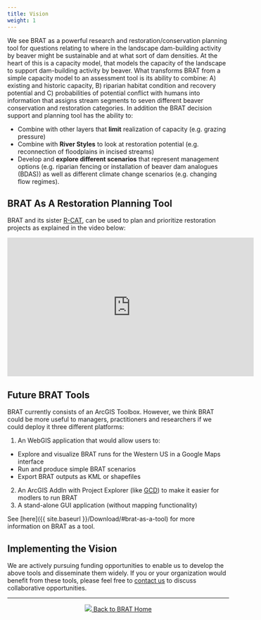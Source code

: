 ```yaml
---
title: Vision
weight: 1
---
```


We see BRAT as a powerful research and restoration/conservation planning tool for questions relating to where in the landscape dam-building activity by beaver might be sustainable and at what sort of dam densities. At the heart of this is a capacity model, that models the capacity of the landscape to support dam-building activity by beaver. What transforms BRAT from a simple capacity model to an assessment tool is its ability to combine: A) existing and historic capacity, B) riparian habitat condition and recovery potential and C) probabilities of potential conflict with humans into information that assigns stream segments to seven different beaver conservation and restoration categories. In addition the BRAT decision support and planning tool has the ability to:

- Combine with other layers that **limit** realization of capacity (e.g. grazing pressure)
- Combine with **River Styles** to look at restoration potential (e.g. reconnection of floodplains in incised streams)
- Develop and **explore different scenarios** that represent management options (e.g. riparian fencing or installation of beaver dam analogues (BDAS)) as well as different climate change scenarios (e.g. changing flow regimes).



## BRAT As A Restoration Planning Tool

BRAT and its sister [R-CAT](http://rcat.riverscapes.xyz/), can be used to plan and prioritize restoration projects as explained in the video below:

<iframe width="560" height="315" src="https://www.youtube.com/embed/e28Ix-08PdM" frameborder="0" allowfullscreen></iframe>

## Future BRAT Tools

BRAT currently consists of an ArcGIS Toolbox. However, we think BRAT could be more useful to managers, practitioners and researchers if we could deploy it three different platforms:

1. An WebGIS application that would allow users to:
  - Explore and visualize  BRAT runs for the Western US in a Google Maps interface
  - Run and produce simple BRAT scenarios 
  - Export BRAT outputs as KML or shapefiles
2. An ArcGIS AddIn with Project Explorer (like [GCD](http://gcd.riverscapes.xyz/Help/Commands/gcd-project-explorer/)) to make it easier for modlers to run BRAT
3. A stand-alone GUI application  (without mapping functionality)

See [here]({{ site.baseurl  }}/Download/#brat-as-a-tool) for more information on BRAT as a tool.  <i class="fa fa-cogs"></i>

## Implementing the Vision

We are actively pursuing funding opportunities to enable us to develop the above tools and disseminate them widely.  If you or your organization would benefit from these tools, please feel free to [contact us](http://www.joewheaton.org/contact.html) to discuss collaborative opportunities.

------
<div align="center">
	<a class="hollow button" href="{{ site.baseurl }}/"><img src="{{ site.baseurl }}/assets/images/favicons/favicon-16x16.png">  Back to BRAT Home </a>  
</div>
